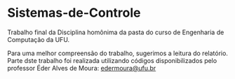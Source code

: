 # Sistemas-de-Controle
Trabalho final da Disciplina homônima da pasta do curso de Engenharia de Computação da UFU.


Para uma melhor compreensão do trabalho, sugerimos a leitura do relatório.
Parte dste trabalho foi realizada utilizando códigos disponibilizados pelo professor Éder Alves de Moura: edermoura@ufu.br
